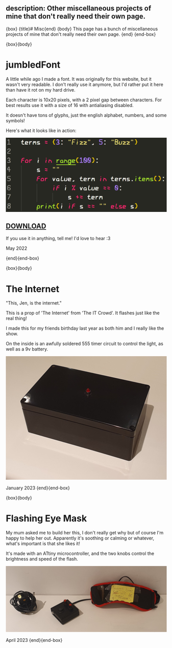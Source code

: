 description: Other miscellaneous projects of mine that don't really need their own page.
---
{box}
{title}# Misc{end}
{body}
This page has a bunch of miscellaneous projects of mine that don't really need their own page.
{end}
{end-box}

{box}{body}
# jumbledFont

A little while ago I made a font. It was originally for this website, but it wasn't very readable. I don't really use it anymore, but I'd rather put it here than have it rot on my hard drive.

Each character is 10x20 pixels, with a 2 pixel gap between characters. For best results use it with a size of 16 with antialiasing disabled.

It doesn't have tons of glyphs, just the english alphabet, numbers, and some symbols!

Here's what it looks like in action:

<img src="jumbledFont.png" style="image-rendering: crisp-edges;">

## <a href="jumbledFont.ttf" download target="_blank">DOWNLOAD</a>

If you use it in anything, tell me! I'd love to hear :3

May 2022

{end}{end-box}

{box}{body}
# The Internet

"This, Jen, is the internet."

This is a prop of 'The Internet' from 'The IT Crowd'. It flashes just like the real thing!

I made this for my friends birthday last year as both him and I really like the show.

On the inside is an awfully soldered 555 timer circuit to control the light, as well as a 9v battery.

![A picture of the final build.](the-internet.jpg)

January 2023
{end}{end-box}

{box}{body}
# Flashing Eye Mask

My mum asked me to build her this, I don't really get why but of course I'm happy to help her out. Apparently it's soothing or calming or whatever, what's important is that she likes it!

It's made with an ATtiny microcontroller, and the two knobs control the brightness and speed of the flash.

![A picture of the final build.](flashing-eye-mask.jpg)

April 2023
{end}{end-box}